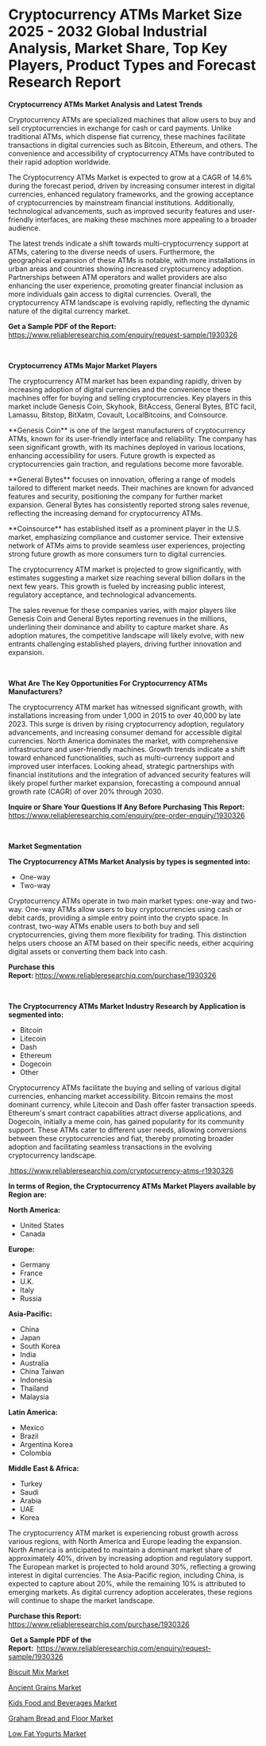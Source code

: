 <p><h1>Cryptocurrency ATMs Market Size 2025 - 2032 Global Industrial Analysis, Market Share, Top Key Players, Product Types and Forecast Research Report</h1></p><p><strong>Cryptocurrency ATMs Market Analysis and Latest Trends</strong></p>
<p><p>Cryptocurrency ATMs are specialized machines that allow users to buy and sell cryptocurrencies in exchange for cash or card payments. Unlike traditional ATMs, which dispense fiat currency, these machines facilitate transactions in digital currencies such as Bitcoin, Ethereum, and others. The convenience and accessibility of cryptocurrency ATMs have contributed to their rapid adoption worldwide.</p><p>The Cryptocurrency ATMs Market is expected to grow at a CAGR of 14.6% during the forecast period, driven by increasing consumer interest in digital currencies, enhanced regulatory frameworks, and the growing acceptance of cryptocurrencies by mainstream financial institutions. Additionally, technological advancements, such as improved security features and user-friendly interfaces, are making these machines more appealing to a broader audience.</p><p>The latest trends indicate a shift towards multi-cryptocurrency support at ATMs, catering to the diverse needs of users. Furthermore, the geographical expansion of these ATMs is notable, with more installations in urban areas and countries showing increased cryptocurrency adoption. Partnerships between ATM operators and wallet providers are also enhancing the user experience, promoting greater financial inclusion as more individuals gain access to digital currencies. Overall, the cryptocurrency ATM landscape is evolving rapidly, reflecting the dynamic nature of the digital currency market.</p></p>
<p><strong>Get a Sample PDF of the Report:&nbsp;</strong> <a href="https://www.reliableresearchiq.com/enquiry/request-sample/1930326?utm_campaign=1842&utm_medium=2&utm_source=Github&utm_content=ia&utm_term=29032025&utm_id=cryptocurrency-atms">https://www.reliableresearchiq.com/enquiry/request-sample/1930326</a></p>
<p>&nbsp;</p>
<p><strong>Cryptocurrency ATMs Major Market Players</strong></p>
<p><p>The cryptocurrency ATM market has been expanding rapidly, driven by increasing adoption of digital currencies and the convenience these machines offer for buying and selling cryptocurrencies. Key players in this market include Genesis Coin, Skyhook, BitAccess, General Bytes, BTC facil, Lamassu, Bitstop, BitXatm, Covault, LocalBitcoins, and Coinsource.</p><p>**Genesis Coin** is one of the largest manufacturers of cryptocurrency ATMs, known for its user-friendly interface and reliability. The company has seen significant growth, with its machines deployed in various locations, enhancing accessibility for users. Future growth is expected as cryptocurrencies gain traction, and regulations become more favorable.</p><p>**General Bytes** focuses on innovation, offering a range of models tailored to different market needs. Their machines are known for advanced features and security, positioning the company for further market expansion. General Bytes has consistently reported strong sales revenue, reflecting the increasing demand for cryptocurrency ATMs.</p><p>**Coinsource** has established itself as a prominent player in the U.S. market, emphasizing compliance and customer service. Their extensive network of ATMs aims to provide seamless user experiences, projecting strong future growth as more consumers turn to digital currencies.</p><p>The cryptocurrency ATM market is projected to grow significantly, with estimates suggesting a market size reaching several billion dollars in the next few years. This growth is fueled by increasing public interest, regulatory acceptance, and technological advancements.</p><p>The sales revenue for these companies varies, with major players like Genesis Coin and General Bytes reporting revenues in the millions, underlining their dominance and ability to capture market share. As adoption matures, the competitive landscape will likely evolve, with new entrants challenging established players, driving further innovation and expansion.</p></p>
<p>&nbsp;</p>
<p><strong>What Are The Key Opportunities For Cryptocurrency ATMs Manufacturers?</strong></p>
<p><p>The cryptocurrency ATM market has witnessed significant growth, with installations increasing from under 1,000 in 2015 to over 40,000 by late 2023. This surge is driven by rising cryptocurrency adoption, regulatory advancements, and increasing consumer demand for accessible digital currencies. North America dominates the market, with comprehensive infrastructure and user-friendly machines. Growth trends indicate a shift toward enhanced functionalities, such as multi-currency support and improved user interfaces. Looking ahead, strategic partnerships with financial institutions and the integration of advanced security features will likely propel further market expansion, forecasting a compound annual growth rate (CAGR) of over 20% through 2030.</p></p>
<p><strong>Inquire or Share Your Questions If Any Before Purchasing This Report:</strong> <a href="https://www.reliableresearchiq.com/enquiry/pre-order-enquiry/1930326?utm_campaign=1842&utm_medium=2&utm_source=Github&utm_content=ia&utm_term=29032025&utm_id=cryptocurrency-atms">https://www.reliableresearchiq.com/enquiry/pre-order-enquiry/1930326</a></p>
<p>&nbsp;</p>
<p><strong>Market Segmentation</strong></p>
<p><strong>The Cryptocurrency ATMs Market Analysis by types is segmented into:</strong></p>
<p><ul><li>One-way</li><li>Two-way</li></ul></p>
<p><p>Cryptocurrency ATMs operate in two main market types: one-way and two-way. One-way ATMs allow users to buy cryptocurrencies using cash or debit cards, providing a simple entry point into the crypto space. In contrast, two-way ATMs enable users to both buy and sell cryptocurrencies, giving them more flexibility for trading. This distinction helps users choose an ATM based on their specific needs, either acquiring digital assets or converting them back into cash.</p></p>
<p><strong>Purchase this Report:&nbsp;</strong><a href="https://www.reliableresearchiq.com/purchase/1930326?utm_campaign=1842&utm_medium=2&utm_source=Github&utm_content=ia&utm_term=29032025&utm_id=cryptocurrency-atms">https://www.reliableresearchiq.com/purchase/1930326</a></p>
<p>&nbsp;</p>
<p><strong>The Cryptocurrency ATMs Market Industry Research by Application is segmented into:</strong></p>
<p><ul><li>Bitcoin</li><li>Litecoin</li><li>Dash</li><li>Ethereum</li><li>Dogecoin</li><li>Other</li></ul></p>
<p><p>Cryptocurrency ATMs facilitate the buying and selling of various digital currencies, enhancing market accessibility. Bitcoin remains the most dominant currency, while Litecoin and Dash offer faster transaction speeds. Ethereum's smart contract capabilities attract diverse applications, and Dogecoin, initially a meme coin, has gained popularity for its community support. These ATMs cater to different user needs, allowing conversions between these cryptocurrencies and fiat, thereby promoting broader adoption and facilitating seamless transactions in the evolving cryptocurrency landscape.</p></p>
<p><a href="https://www.reliableresearchiq.com/cryptocurrency-atms-r1930326?utm_campaign=1842&utm_medium=2&utm_source=Github&utm_content=ia&utm_term=29032025&utm_id=cryptocurrency-atms">&nbsp;https://www.reliableresearchiq.com/cryptocurrency-atms-r1930326</a></p>
<p><strong>In terms of Region, the Cryptocurrency ATMs Market Players available by Region are:</strong></p>
<p>
    <p> <strong> North America: </strong>
        <ul>
            <li>United States</li>
            <li>Canada</li>
        </ul>
        </p> 
    <p> <strong> Europe: </strong>
        <ul>
            <li>Germany</li>
            <li>France</li>
            <li>U.K.</li>
            <li>Italy</li>
            <li>Russia</li>
        </ul>
        </p> 
    <p> <strong> Asia-Pacific: </strong>
        <ul>
            <li>China</li>
            <li>Japan</li>
            <li>South Korea</li>
            <li>India</li>
            <li>Australia</li>
            <li>China Taiwan</li>
            <li>Indonesia</li>
            <li>Thailand</li>
            <li>Malaysia</li>
        </ul>
        </p> 
    <p> <strong> Latin America: </strong>
        <ul>
            <li>Mexico</li>
            <li>Brazil</li>
            <li>Argentina Korea</li>
            <li>Colombia</li>
        </ul>
        </p> 
    <p> <strong> Middle East & Africa: </strong>
        <ul>
            <li>Turkey</li>
            <li>Saudi</li>
            <li>Arabia</li>
            <li>UAE</li>
            <li>Korea</li>
        </ul>
    </p>
    </p>
<p><p>The cryptocurrency ATM market is experiencing robust growth across various regions, with North America and Europe leading the expansion. North America is anticipated to maintain a dominant market share of approximately 40%, driven by increasing adoption and regulatory support. The European market is projected to hold around 30%, reflecting a growing interest in digital currencies. The Asia-Pacific region, including China, is expected to capture about 20%, while the remaining 10% is attributed to emerging markets. As digital currency adoption accelerates, these regions will continue to shape the market landscape.</p></p>
<p><strong>Purchase this Report: </strong><a href="https://www.reliableresearchiq.com/purchase/1930326?utm_campaign=1842&utm_medium=2&utm_source=Github&utm_content=ia&utm_term=29032025&utm_id=cryptocurrency-atms">https://www.reliableresearchiq.com/purchase/1930326</a></p>
<p>&nbsp;<strong>Get a Sample PDF of the Report:&nbsp;&nbsp;</strong><a href="https://www.reliableresearchiq.com/enquiry/request-sample/1930326?utm_campaign=1842&utm_medium=2&utm_source=Github&utm_content=ia&utm_term=29032025&utm_id=cryptocurrency-atms">https://www.reliableresearchiq.com/enquiry/request-sample/1930326</a></p>
<p><strong></strong></p>
<p><p><a href="https://github.com/sternymkere4/Market-Research-Report-List-1/blob/main/biscuit-mix-market.md?utm_campaign=1842&utm_medium=2&utm_source=Github&utm_content=ia&utm_term=29032025&utm_id=cryptocurrency-atms">Biscuit Mix Market</a></p><p><a href="https://github.com/snaikraso/Market-Research-Report-List-1/blob/main/ancient-grains-market.md?utm_campaign=1842&utm_medium=2&utm_source=Github&utm_content=ia&utm_term=29032025&utm_id=cryptocurrency-atms">Ancient Grains Market</a></p><p><a href="https://github.com/shimweummul/Market-Research-Report-List-1/blob/main/kids-food-and-beverages-market.md?utm_campaign=1842&utm_medium=2&utm_source=Github&utm_content=ia&utm_term=29032025&utm_id=cryptocurrency-atms">Kids Food and Beverages Market</a></p><p><a href="https://github.com/iperitvik8/Market-Research-Report-List-1/blob/main/graham-bread-and-floor-market.md?utm_campaign=1842&utm_medium=2&utm_source=Github&utm_content=ia&utm_term=29032025&utm_id=cryptocurrency-atms">Graham Bread and Floor Market</a></p><p><a href="https://github.com/kadutjoelly83/Market-Research-Report-List-1/blob/main/low-fat-yogurts-market.md?utm_campaign=1842&utm_medium=2&utm_source=Github&utm_content=ia&utm_term=29032025&utm_id=cryptocurrency-atms">Low Fat Yogurts Market</a></p></p>